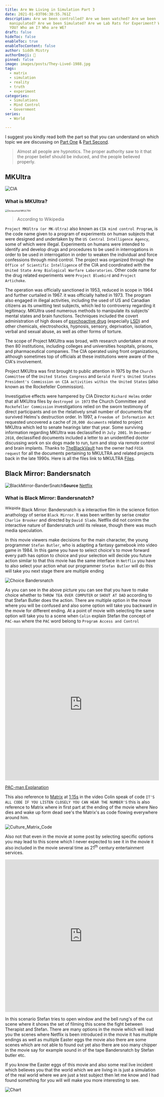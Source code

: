 ```yaml
---
title: Are We Living in Simulation Part 3
date: 2021-01-03T06:30:55.761Z
description: Are we been controlled? Are we been watched? Are we been
  manipulated? Are we been Simulated? Are we Lab Rats for Experiment? Who Are
  YOU? Who am I? Who are WE?
draft: false
hideToc: false
enableToc: true
enableTocContent: false
author: Siddh Mistry
authorEmoji: 🤯
pinned: false
image: images/posts/They-Lived-1988.jpg
tags:
  - matrix
  - simulation
  - reality
  - truth
  - experiment
categories:
  - Simulations
  - Mind Control
  - Government
series:
  - World

---
```


I suggest you kindly read both the part so that you can understand on which topic we are discussing on [Part One](http://mistrysiddh.tk/posts/are-we-living-in-simulation/) & [Part Second](http://mistrysiddh.tk/posts/are-we-living-in-simulation-2/).

> Almost all people are hypnotics. The proper authority saw to it that the proper belief should be induced, and the people believed properly.

## MKUltra

![CIA](/images/posts/CIA.jpg)



### What is MKUltra?

<img src="/images/posts/DeclassifiedMKULTRA.jpg" alt="Declassified MKULTRA" style="zoom:50%;" />

> According to Wikipedia

`Project MKUltra (or MK-Ultra)` also known as `CIA mind control Program`, is the code name given to a program of experiments on human subjects that were designed and undertaken by the `US Central Intelligence Agency`, some of which were illegal. Experiments on humans were intended to identify and develop drugs and procedures to be used in interrogations in order to be used in interrogation in order to weaken the individual and force confessions through mind control. The project was organized through the `Office of Scientific Intelligence` of the CIA and coordinated with the `United State Army Biological Warfare Laboratories`. Other code name for the drug related experiments were `Project Bluebird` and `Project Artichoke`.



The operation was officially sanctioned in 1953, reduced in scope in 1964 and further curtailed in 1967. it was officially halted in 1973. The program also engaged in illegal activities, including the used of US and Canadian citizens as its unwitting test subjects, which led to controversy regarding it legitimacy. MKUltra used numerous methods to manipulate its subjects' mental states and brain functions. Techniques included the covert administration of high doses of [psychoactive drug](https://en.wikipedia.org/wiki/Psychoactive_drug) (especially [LSD](https://en.wikipedia.org/wiki/LSD)) and other chemicals, electroshocks, hypnosis, sensory, deprivation, isolation, verbal and sexual abuse, as well as other forms of torture.



The scope of Project MKUltra was broad, with research undertaken at more then 80 institutions, including colleges and universities hospitals, prisons, and pharmaceutical companies. The CIA operated using front organizations, although sometimes top of officials at these institutions were aware of the CIA's involvement.



Project MKUltra was first brought to public attention in 1975 by the `Church Committee` of the `United States Congress` and `Gerald Ford's United States President's Commission on CIA activities within the United States` (also known as the Rockefeller Commission).



Investigative effects were hampered by CIA Director `Richard Helms` order that all MKUltra files by `destroyed in 1973` the Church Committee and `Rockefeller Commission` investigations relied on the sworn testimony of direct participants and on the rtelatively small number of documents that survived Helms's destruction order. In 1997, a `Freedom of Information Act` requested uncovered a cache of `20,000 documents` related to project MKUltra which led to senate hearings later that year. Some surviving information regarding MKUltra was declassified in `July 2001`. In `December 2018`, declassified documents included a letter to an unidentified doctor discussing work on six dogs made to run, turn and stop via remote control and brain implants. Thanks to [TheBlackVault](https://www.theblackvault.com/documentarchive/cia-mkultra-collection/) has the owner had `FOIA request` for all the documents pertaining to MKULTRA and related projects back in the late 1990s. Here is all the files link to MKULTRA [Files](http://documents.theblackvault.com/documents/mkultra/).



## Black Mirror: Bandersnatch

![BlackMirror-BanderSnatch](/images/posts/blackmirror-bandersnatch.jpeg)**Source** [Netflix](https://www.netflix.com/in/title/80988062)

### What is Black Mirror: Bandersnatch?

<sup>Wikipidia</sup> Black Mirror: Bandersnatch is a interactive film in the science fiction anathology of serise `Black Mirror`. It was been written by serise creator `Charlie Brooker` and directed by `David Slade`. Netflix did not conirm the interactive nature of Bandersnatch until its release, though there was much media speculation. 

In this movie viewers make decisions for the main character, the young programmer `Stefan Butler`, who is adapting a fantasy gamebook into video game in 1984. In this game you have to select choice's to move forward every path has option to choice and your selection will decide you future action similar to that this movie has the same interface in `Netflix` you have to also select your action what our programmer `Stefan Butler` will do this will take you next stage there are multiple ending

![Choice Bandersnatch](/images/posts/Choice-Bandersnatch.jpg)

As you can see in the above picture you can see that you have to make choice whether to `THROW TEA OVER COMPUTER` or `SHOUT AT DAD` according to that Stefan Butler does the action. There are multiple option in the movie where you will be confused and also some option will take you backward in the movie for different ending. At a point of movie with selecting the same option will take you to a scene when `Colin` explain Stefan the concept of `PAC-man` where the `PAC` word belong to `Program Access and Control`



<iframe width="100%" height="500" src="https://www.youtube.com/embed/D3qxWbQ8qek" frameborder="0" allow="accelerometer; autoplay; clipboard-write; encrypted-media; gyroscope; picture-in-picture" allowfullscreen></iframe>

[PAC-man Explanation](https://youtu.be/D3qxWbQ8qek?t=45)

This also reference to [Matrix](https://mistrysiddh.tk/posts/are-we-living-in-simulation-part-2/) at [1:15s](https://youtu.be/D3qxWbQ8qek?t=75) in the video Colin speak of code `IT'S ALL CODE IF YOU LISTEN CLOSELY YOU CAN HEAR THE NUMBER'S` this is also reference to Matrix where in first part at the ending of the movie where Neo dies and wake up form dead see's the Matrix's as code flowing everywhere around him. 

![Culture_Matrix_Code](/images/posts/Culture_Matrix_Code.jpg)

Also not that even in the movie at some post by selecting specific options you may lead to this scene which I never expected to see it in the movie it also included in the movie several time as 21<sup>th</sup> century entertainment services.

<iframe width="100%" height="500" src="https://www.youtube.com/embed/A1751qCh6NY" frameborder="0" allow="accelerometer; autoplay; clipboard-write; encrypted-media; gyroscope; picture-in-picture" allowfullscreen></iframe>

In this scenario Stefan tries to open window and the bell rung's of the cut scene where it shows the set of filming this scene the fight between Therapist and Stefan. There are many options in the movie which will lead you the scenes where Netflix is been introduced in the movie it has multiple endings as well as multiple Easter eggs the movie also there are some scenes which are not able to found out yet also there are soo many chipper in the movie say for example sound in of the tape Bandersnatch by Stefan butler etc.





If you know the Easter eggs of this movie and also some real live incident which believes you that the world which we are living in is just a simulation of the real world where we are just a test subject then let me know and I had found something for you will will make you more interesting to see.

![Chart](/images/posts/blackmirror-bandersnatch.png)


